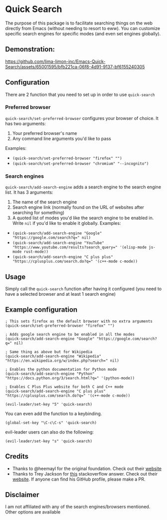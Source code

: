 # Quick Search
The purpose of this package is to facilitate searching things on the web directly from Emacs (without needing to resort to eww).
You can customize specific search engines for specific modes (and even set engines globally).

## Demonstration:
https://github.com/lima-limon-inc/Emacs-Quick-Search/assets/65001595/bfb221ca-06f8-4d91-9137-bf6155240305

## Configuration
There are 2 function that you need to set up in order to use `quick-search`

### Preferred browser
`quick-search/set-preferred-browser` configures your browser of choice.
It has two arguments:
1. Your preferred browser's name
2. Any command line arguments you'd like to pass

Examples:
- `(quick-search/set-preferred-browser "firefox" "")`
- `(quick-search/set-preferred-browser "chromium" "--incognito")`

### Search engines
`quick-search/add-search-engine` adds a search engine to the search engine list.
It has 3 arguments:
1. The name of the search engine
2. Search engine link (normally found on the URL of websites after searching for something)
3. A quoted list of modes you'd like the search engine to be enabled in. Write `nil` if you'd like to enable it globally.
Examples:
- `(quick-search/add-search-engine "Google" "https://google.com/search?q=" nil)`
- `(quick-search/add-search-engine "YouTube" "https://www.youtube.com/results?search_query=" '(elisp-mode js-mode rust-mode))`
- `(quick-search/add-search-engine "C plus plus" "https://cplusplus.com/search.do?q=" '(c++-mode c-mode))`

## Usage
Simply call the `quick-search` function after having it configured (you need to have a selected browser and at least 1 search engine)

## Example configuration
```elisp
; This sets firefox as the default browser with no extra arguments
(quick-search/set-preferred-browser "firefox" "")

; Adds google search engine to be enabled in all the modes
(quick-search/add-search-engine "Google" "https://google.com/search?q=" nil)

; Same thing as above but for Wikipedia
(quick-search/add-search-engine "Wikipedia" "https://en.wikipedia.org/w/index.php?search=" nil)

; Enables the python documentation for Python mode
(quick-search/add-search-engine "Python" "https://docs.python.org/3/search.html?q=" '(python-mode))

; Enables C Plus Plus website for both C and C++ mode
(quick-search/add-search-engine "C plus plus" "https://cplusplus.com/search.do?q=" '(c++-mode c-mode))

(evil-leader/set-key "5" 'quick-search)
```

You can even add the function to a keybinding.
```elisp
(global-set-key "\C-c\C-s" 'quick-search)
```

evil-leader users can also do the following:
```elisp
(evil-leader/set-key "s" 'quick-search)
```
## Credits
- Thanks to @heemayl for the original foundation. Check out their [website](https://heemayl.net/)
- Thanks to Trey Jackson for [this](https://stackoverflow.com/a/1511827) stackoverflow answer. Check out their [website](http://trey-jackson.blogspot.com/). If anyone can find his GitHub profile, please make a PR.

## Disclaimer
I am not affiliated with any of the search engines/browsers mentioned. Other options are available 
